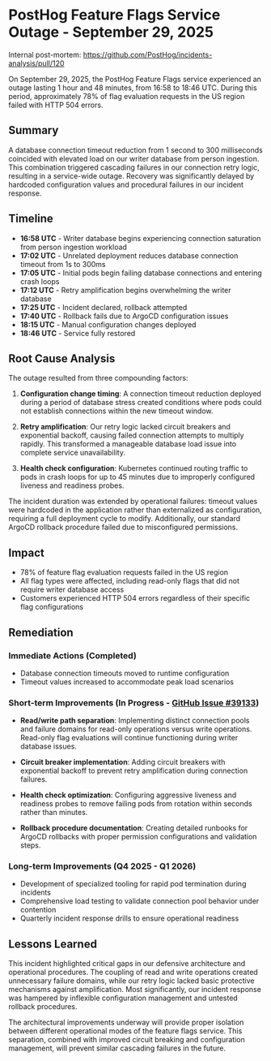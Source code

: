# PostHog Feature Flags Service Outage - September 29, 2025

Internal post-mortem: <https://github.com/PostHog/incidents-analysis/pull/120>

On September 29, 2025, the PostHog Feature Flags service experienced an outage lasting 1 hour and 48 minutes, from 16:58 to 18:46 UTC. During this period, approximately 78% of flag evaluation requests in the US region failed with HTTP 504 errors.

## Summary

A database connection timeout reduction from 1 second to 300 milliseconds coincided with elevated load on our writer database from person ingestion. This combination triggered cascading failures in our connection retry logic, resulting in a service-wide outage. Recovery was significantly delayed by hardcoded configuration values and procedural failures in our incident response.

## Timeline

- **16:58 UTC** - Writer database begins experiencing connection saturation from person ingestion workload
- **17:02 UTC** - Unrelated deployment reduces database connection timeout from 1s to 300ms
- **17:05 UTC** - Initial pods begin failing database connections and entering crash loops
- **17:12 UTC** - Retry amplification begins overwhelming the writer database
- **17:25 UTC** - Incident declared, rollback attempted
- **17:40 UTC** - Rollback fails due to ArgoCD configuration issues
- **18:15 UTC** - Manual configuration changes deployed
- **18:46 UTC** - Service fully restored

## Root Cause Analysis

The outage resulted from three compounding factors:

1. **Configuration change timing**: A connection timeout reduction deployed during a period of database stress created conditions where pods could not establish connections within the new timeout window.

2. **Retry amplification**: Our retry logic lacked circuit breakers and exponential backoff, causing failed connection attempts to multiply rapidly. This transformed a manageable database load issue into complete service unavailability.

3. **Health check configuration**: Kubernetes continued routing traffic to pods in crash loops for up to 45 minutes due to improperly configured liveness and readiness probes.

The incident duration was extended by operational failures: timeout values were hardcoded in the application rather than externalized as configuration, requiring a full deployment cycle to modify. Additionally, our standard ArgoCD rollback procedure failed due to misconfigured permissions.

## Impact

- 78% of feature flag evaluation requests failed in the US region
- All flag types were affected, including read-only flags that did not require writer database access
- Customers experienced HTTP 504 errors regardless of their specific flag configurations

## Remediation

### Immediate Actions (Completed)

- Database connection timeouts moved to runtime configuration
- Timeout values increased to accommodate peak load scenarios

### Short-term Improvements (In Progress - [GitHub Issue #39133](https://github.com/PostHog/posthog/issues/39133))

- **Read/write path separation**: Implementing distinct connection pools and failure domains for read-only operations versus write operations. Read-only flag evaluations will continue functioning during writer database issues.

- **Circuit breaker implementation**: Adding circuit breakers with exponential backoff to prevent retry amplification during connection failures.

- **Health check optimization**: Configuring aggressive liveness and readiness probes to remove failing pods from rotation within seconds rather than minutes.

- **Rollback procedure documentation**: Creating detailed runbooks for ArgoCD rollbacks with proper permission configurations and validation steps.

### Long-term Improvements (Q4 2025 - Q1 2026)

- Development of specialized tooling for rapid pod termination during incidents
- Comprehensive load testing to validate connection pool behavior under contention
- Quarterly incident response drills to ensure operational readiness

## Lessons Learned

This incident highlighted critical gaps in our defensive architecture and operational procedures. The coupling of read and write operations created unnecessary failure domains, while our retry logic lacked basic protective mechanisms against amplification. Most significantly, our incident response was hampered by inflexible configuration management and untested rollback procedures.

The architectural improvements underway will provide proper isolation between different operational modes of the feature flags service. This separation, combined with improved circuit breaking and configuration management, will prevent similar cascading failures in the future.
